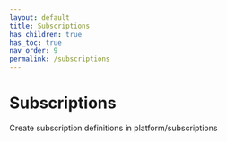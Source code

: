 ```yaml
---
layout: default
title: Subscriptions
has_children: true
has_toc: true
nav_order: 9
permalink: /subscriptions
---
```


# Subscriptions

Create subscription definitions in platform/subscriptions
